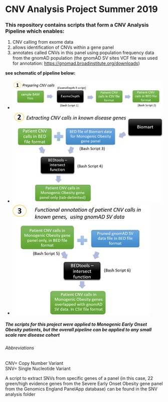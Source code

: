 # CNV Analysis Project Summer 2019

### This repository contains scripts that form a CNV Analysis Pipeline which enables:  
1. CNV calling from exome data  
2. allows identification of CNVs within a gene panel  
3. annotates called CNVs in this panel using population frequency data from the gnomAD population (the gnomAD SV sites VCF file was used for annotation: https://gnomad.broadinstitute.org/downloads)

**see schematic of pipeline below:**
* ![](images/CNV-analysis-stage-1.png)
* ![](images/CNV-analysis-stage-2.png)
* ![](images/CNV-analysis-stage-3.png)

##### The scripts for this project were applied to Monogenic Early Onset Obesity patients, but the overall pipeline can be applied to any small scale rare disease cohort


###### Abbreviations
CNV= Copy Number Variant  
SNV= Single Nucleotide Variant  



A script to extract SNVs from specific genes of a panel (in this case, 22 green/high evidence genes from the Severe Early Onset Obesity gene panel from the Genomics England PanelApp database) can be found in the SNV analysis folder
